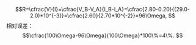 
$$R=\cfrac{V}{I}=\cfrac{V_B-V_A}{I_B-I_A}=\cfrac{2.80-0.20}{(29.0-2.0)*10^{-3}}=\cfrac{2.60}{2.70*10^{-2}}=96\Omega,
$$相对误差：
$$\cfrac{100\Omega-96\Omega}{100\Omega}*100\%=4\%.
$$
